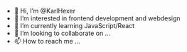 - 👋 Hi, I’m @KarlHexer
- 👀 I’m interested in frontend development and webdesign
- 🌱 I’m currently learning JavaScript/React
- 💞️ I’m looking to collaborate on ...
- 📫 How to reach me ...

<!---
KarlHexer/KarlHexer is a ✨ special ✨ repository because its `README.md` (this file) appears on your GitHub profile.
You can click the Preview link to take a look at your changes.
--->
